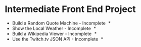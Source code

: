 # Intermediate Front End Project

- Build a Random Quote Machine - Incomplete   *
- Show the Local Weather - Incomplete   *
- Build a Wikipedia Viewer - Incomplete   *
- Use the Twitch.tv JSON API - Incomplete   *